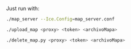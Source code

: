 
Just run with:

```bash
./map_server --Ice.Config=map_server.conf
```

```bash
./upload_map <proxy> <token> <archivoMapa>

./delete_map.py <proxy> <token> <archivoMapa>





